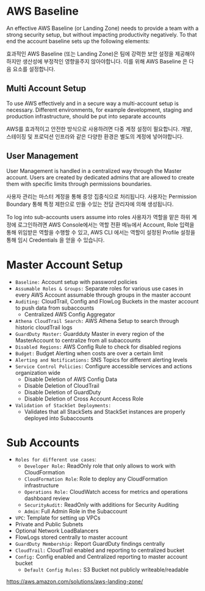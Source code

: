 # AWS Baseline

An effective AWS Baseline (or Landing Zone) needs to provide a team with a strong security setup, but without impacting productivity negatively. To that end the account baseline sets up the following elements:

효과적인 AWS Baseline (또는 Landing Zone)은 팀에 강력한 보안 설정을 제공해야하지만 생산성에 부정적인 영향을주지 않아야합니다. 이를 위해 AWS Baseline 은 다음 요소를 설정합니다.

## Multi Account Setup

To use AWS effectively and in a secure way a multi-account setup is necessary. Different environments, for example development, staging and production infrastructure, should be put into separate accounts 

AWS를 효과적이고 안전한 방식으로 사용하려면 다중 계정 설정이 필요합니다. 개발, 스테이징 및 프로덕션 인프라와 같은 다양한 환경은 별도의 계정에 넣어야합니다.

## User Management

User Management is handled in a centralized way through the Master account. Users are created by dedicated admins that are allowed to create them with specific limits through permissions boundaries.

사용자 관리는 마스터 계정을 통해 중앙 집중식으로 처리됩니다. 사용자는 Permission Boundary 통해 특정 제한으로 만들 수있는 전담 관리자에 의해 생성됩니다.

To log into sub-accounts users assume into roles
사용자가 역할을 맡은 하위 계정에 로그인하려면 AWS Console에서는 역할 전환 메뉴에서 Account, Role 입력을 통해 위임받은 역할을 수행할 수 있고, AWS CLI 에서는 역할이 설정된 Profile 설정을 통해 임시 Credentials 을 얻을 수 있습니다. 


# Master Account Setup

* `Baseline:` Account setup with password policies
* `Assumable Roles & Groups:` Separate roles for various use cases in every AWS Account assumable through groups in the master account
* `Auditing:` CloudTrail, Config and FlowLog Buckets in the master account to push data from subaccounts
  * Centralized AWS Config Aggregator 
* `Athena CloudTrail Search:` AWS Athena Setup to search through historic cloudTrail logs  
* `GuardDuty Master:` Guardduty Master in every region of the MasterAccount to centralize from all subaccounts
* `Disabled Regions:` AWS Config Rule to check for disabled regions
* `Budget:` Budget Alerting when costs are over a certain limit
* `Alerting and Notifications:` SNS Topics for different alerting levels
* `Service Control Policies:` Configure accessible services and actions organization wide
  * Disable Deletion of AWS Config Data
  * Disable Deletion of CloudTrail
  * Disable Deletion of GuardDuty
  * Disable Deletion of Cross Account Access Role
* `Validation of StackSet Deployments:`
  * Validates that all StackSets and StackSet instances are properly deployed into Subaccounts

# Sub Accounts
* `Roles for different use cases`:
  * `Developer Role:` ReadOnly role that only allows to work with CloudFormation
  * `CloudFormation Role`: Role to deploy any CloudFormation infrastructure
  * `Operations Role:` CloudWatch access for metrics and operations dashboard review
  * `SecurityAudit:` ReadOnly with additions for Security Auditing
  * `Admin`: Full Admin Role in the Subaccount
 * `VPC`: Template for setting up VPCs
  * Private and Public Subnets
  * Optional Network LoadBalancers
  * FlowLogs stored centrally to master account
 * `GuardDuty Membership:` Report GuardDuty findings centrally
 * `CloudTrail:` CloudTrail enabled and reporting to centralized bucket
 * `Config:` Config enabled and Centralized reporting to master account bucket
   * `Default Config Rules:` S3 Bucket not publicly writeable/readable
 
 
 https://aws.amazon.com/solutions/aws-landing-zone/
